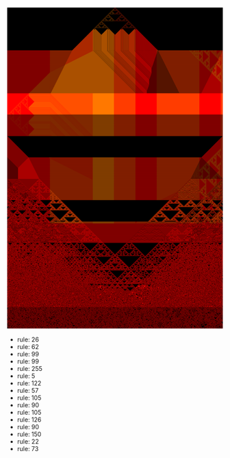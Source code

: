 ![photo](./output.png) 
 * rule: 26
* rule: 62
* rule: 99
* rule: 99
* rule: 255
* rule: 5
* rule: 122
* rule: 57
* rule: 105
* rule: 90
* rule: 105
* rule: 126
* rule: 90
* rule: 150
* rule: 22
* rule: 73
